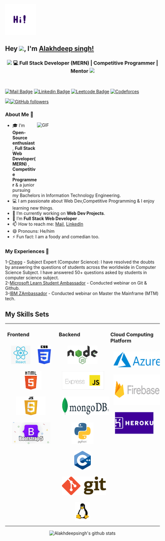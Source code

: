<img src="https://github.com/Alakhdeepsingh/Alakhdeepsingh/blob/main/Hi.gif" alt="alt text" width="100" height="100" />

## Hey <img src="https://github.com/TheDudeThatCode/TheDudeThatCode/blob/master/Assets/Hi.gif" width="29px">, I'm [Alakhdeep singh!](https://github.com/Alakhdeepsingh)


<div align="center">
<h3><img src="https://media.giphy.com/media/WUlplcMpOCEmTGBtBW/giphy.gif" width="30"> 💻 Full Stack Developer (MERN) | Competitive Programmer | Mentor
  <img src="https://media.giphy.com/media/WUlplcMpOCEmTGBtBW/giphy.gif" width="30"></h3>
</div>

<br/>
   
  [![Mail Badge](https://img.shields.io/badge/-@alakhdeepsingh-FF00FF?style=flat-square&logo=Mail&logoColor=white&link=mailto:alakhdeepsingh773@gmail.com/)](mailto:alakhdeepsingh773@gmail.com)
  [![Linkedin Badge](https://img.shields.io/badge/-@alakhdeepsingh-blue?style=flat-square&logo=Linkedin&logoColor=white&link=https://www.linkedin.com/in/alakhdeepsingh/)](https://www.linkedin.com/in/alakhdeepsingh/)
  [![Leetcode Badge](https://img.shields.io/badge/-@alakhdeepsingh-FF4500?style=flat-square&logo=Leetcode&logoColor=white&link=https://leetcode.com/alakhdeepsingh/)](https://leetcode.com/alakhdeepsingh/)
  [![Codeforces](https://img.shields.io/badge/-@alakhdeepsingh773-FFD700?style=flat-square&labelColor=FFD700&logo=codeforces&logoColor=white&link=https://codeforces.com/profile/alakhdeepsingh773)](https://codeforces.com/profile/alakhdeepsingh773)

![](https://visitor-badge.glitch.me/badge?page_id=Alakhdeepsingh.Alakhdeepsingh)[![GitHub followers](https://img.shields.io/github/followers/Alakhdeepsingh.svg?style=social&label=Follow)](https://github.com/Alakhdeepsingh?tab=followers)
<br/>

### About Me 🚀

  <img align="right" alt="GIF" src="https://github.com/abhisheknaiidu/abhisheknaiidu/blob/master/code.gif?raw=true" width="400" height="215" />


- 🎓 I’m **Open-Source enthusiast** , **Full Stack Web Developer(MERN)** , **Competitive Programmer** & a junior pursuing my Bachelors in Information Technology Engineering. </br>
- 💻  I am passionate about Web Dev,Competitive Programming & I enjoy learning new things. </br>
- 🔭 I’m currently working on **Web Dev Projects**.
- 🌱 I’m **Full Stack Web Developer** .
- 📫 How to reach me: [Mail](mailto:alakhdeepsingh773@gmail.com), [LinkedIn](https://www.linkedin.com/in/alakhdeepsingh/)
- 😄 Pronouns: He/him
- ⚡ Fun fact: I am a foody and comedian too.

### My Experiences 🙌
1-[Chegg](https://www.cheggindia.com/qa-experts/sign-up/) - Subject Expert (Computer Science): I have resolved the doubts by answering the questions of students across the worldwide            in Computer Science Subject. I have answered 50+ questions asked by students in computer science subject.               
2-[Microsoft Learn Student Ambassador](https://studentambassadors.microsoft.com) - Conducted webinar on Git & Github.                                                             
3-[IBM ZAmbassador](https://zambassador.com/) - Conducted webinar on Master the Mainframe (MTM) tech.


## My Skills Sets 
<table><tr><td valign="top" width="33%">

### Frontend  
<div align="center">  
<img style="margin: 10px" src="https://github.com/Alakhdeepsingh/Images/blob/main/react.png" alt="React" height="60" />  
<img style="margin: 10px" src="https://github.com/Alakhdeepsingh/Images/blob/main/css%203.png" alt="CSS3" height="60" />  
<img style="margin: 10px" src="https://github.com/Alakhdeepsingh/Images/blob/main/html5.png" alt="HTML5" height="60" />
<img style="margin: 10px" src="https://github.com/Alakhdeepsingh/Images/blob/main/javascript.png" alt="JavaScript" height="60" />   
 <img style="margin: 10px" src= "https://github.com/Alakhdeepsingh/Images/blob/main/Bootstraps5.jpg" alt="Bootstrap5" height="70" />
</div></td><td valign="top" width="33%">

### Backend  
<div align="center"> 
<img style="margin: 10px" src="https://github.com/Alakhdeepsingh/Images/blob/main/node.js" alt="Node.js" height="60" />  
<img style="margin: 10px" src="https://github.com/Alakhdeepsingh/Images/blob/main/express%20js.png" alt="Express.js" height="60" />  
<img style="margin: 10px" src="https://github.com/Alakhdeepsingh/Images/blob/main/mongodb.png" alt="MongoDB" height="60" />     
<img style="margin: 10px" src="https://github.com/Alakhdeepsingh/Images/blob/main/python.png" alt="Python" height="70" />  
 <img style="margin: 10px" src="https://github.com/Alakhdeepsingh/Images/blob/main/c%2B%2B.png" alt="C++" height="60" />  
<img style="margin: 10px" src="https://github.com/Alakhdeepsingh/Images/blob/main/git.png" alt="Git" height="60" />  
<img style="margin: 10px" src="https://github.com/Alakhdeepsingh/Images/blob/main/linux.png" alt="Linux" height="60" />  
</div></td><td valign="top" width="33%">
  
### Cloud Computing Platform
<div align="center"> 
 <img style="margin: 10px" src="https://github.com/Alakhdeepsingh/Images/blob/main/azure.png" alt="azure" height="50" />  
 <img style="margin: 10px" src="https://github.com/Alakhdeepsingh/Images/blob/main/firebase1.png" alt="firebase" height="100" />  
 <img style="margin: 10px" src="https://github.com/Alakhdeepsingh/Images/blob/main/heroku.png" alt="firebase" height="70" />

  </div></td></tr>
      
</table>

<div align="center">

![Alakhdeepsingh's github stats](https://github-readme-stats.vercel.app/api?username=Alakhdeepsingh&show_icons=true&theme=radical)

</div>


